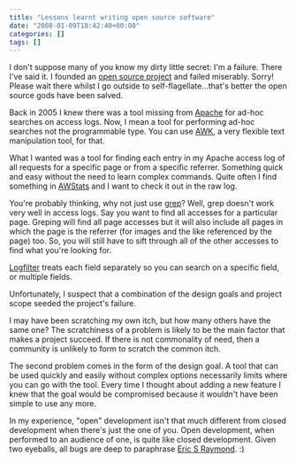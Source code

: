 ```yaml
---
title: "Lessons learnt writing open source software"
date: "2008-01-09T18:42:40+00:00"
categories: []
tags: []
---
```


I don't suppose many of you know my dirty little secret: I'm a failure. There I've said it. I founded an <a href="http://www.logfilter.org/">open source project</a> and failed miserably. Sorry! Please wait there whilst I go outside to self-flagellate...that's better the open source gods have been salved.

Back in 2005 I knew there was a tool missing from <a href="http://www.apache.org/">Apache</a> for ad-hoc searches on access logs. Now, I mean a tool for performing ad-hoc searches not the programmable type. You can use <a href="http://www.gnu.org/software/gawk/manual/gawk.html">AWK</a>, a very flexible text manipulation tool, for that.

What I wanted was a tool for finding each entry in my Apache access log of all requests for a specific page or from a specific referrer. Something quick and easy without the need to learn complex commands. Quite often I find something in <a href="http://awstats.sourceforge.net/">AWStats</a> and I want to check it out in the raw log.

You're probably thinking, why not just use <a href="http://www.gnu.org/software/grep/">grep</a>? Well, grep doesn't work very well in access logs. Say you want to find all accesses for a particular page. Greping will find all page accesses but it will also include all pages in which the page is the referrer (for images and the like referenced by the page) too. So, you will still have to sift through all of the other accesses to find what you're looking for.

<a href="http://www.logfilter.org/">Logfilter</a> treats each field separately so you can search on a specific field, or multiple fields.

Unfortunately, I suspect that a combination of the design goals and project scope seeded the project's failure.

I may have been scratching my own itch, but how many others have the same one? The scratchiness of a problem is likely to be the main factor that makes a project succeed. If there is not commonality of need, then a community is unlikely to form to scratch the common itch.

The second problem comes in the form of the design goal. A tool that can be used quickly and easily without complex options necessarily limits where you can go with the tool. Every time I thought about adding a new feature I knew that the goal would be compromised because it wouldn't have been simple to use any more.

In my experience, "open" development isn't that much different from closed development when there's just the one of you. Open development, when performed to an audience of one, is quite like closed development. Given two eyeballs, all bugs are deep to paraphrase <a href="http://www.ibiblio.org/esrblog/">Eric S Raymond</a>. :)
